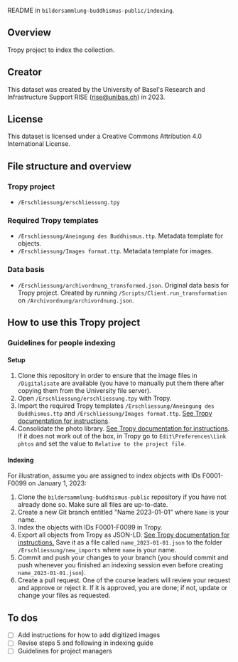 README in `bildersammlung-buddhismus-public/indexing`.

## Overview

Tropy project to index the collection. 

## Creator

This dataset was created by the University of Basel's Research and Infrastructure Support RISE (rise@unibas.ch) in 2023.

## License

This dataset is licensed under a Creative Commons Attribution 4.0 International License.

## File structure and overview

### Tropy project

- `/Erschliessung/erschliessung.tpy`

### Required Tropy templates

- `/Erschliessung/Aneingung des Buddhismus.ttp`. Metadata template for objects.
- `/Erschliessung/Images format.ttp`. Metadata template for images.

### Data basis

- `/Erschliessung/archivordnung_transformed.json`. Original data basis for Tropy project. Created by running `/Scripts/Client.run_transformation` on `/Archivordnung/archivordnung.json`.

## How to use this Tropy project

### Guidelines for people indexing

#### Setup

1. Clone this repository in order to ensure that the image files in `/Digitalisate` are available (you have to manually put them there after copying them from the University file server).
2. Open `/Erschliessung/erschliessung.tpy` with Tropy.
3. Import the required Tropy templates `/Erschliessung/Aneingung des Buddhismus.ttp` and `/Erschliessung/Images format.ttp`. [See Tropy documentation for instructions](https://docs.tropy.org/in-the-template-editor/export-import-templates).
4. Consolidate the photo library. [See Tropy documentation for instructions](https://docs.tropy.org/using-tropy/add_files#consolidate-your-photo-library.). If it does not work out of the box, in Tropy go to `Edit\Preferences\Link phtos` and set the value to `Relative to the project file`.

#### Indexing

For illustration, assume you are assigned to index objects with IDs F0001-F0099 on January 1, 2023:

1. Clone the `bildersammlung-buddhismus-public` repository if you have not already done so. Make sure all files are up-to-date.
2. Create a new Git branch entitled "Name 2023-01-01" where `Name` is your name.
3. Index the objects with IDs F0001-F0099 in Tropy.
4. Export all objects from Tropy as JSON-LD. [See Tropy documentation for instructions.](https://docs.tropy.org/other-features/export) Save it as a file called `name_2023-01-01.json` to the folder `/Erschliessung/new_imports` where `name` is your name.
5. Commit and push your changes to your branch (you should commit and push whenever you finished an indexing session even before creating `name_2023-01-01.json`).
6. Create a pull request. One of the course leaders will review your request and approve or reject it. If it is approved, you are done; if not, update or change your files as requested.

## To dos

- [ ] Add instructions for how to add digitized images
- [ ] Revise steps 5 and following in indexing guide
- [ ] Guidelines for project managers
